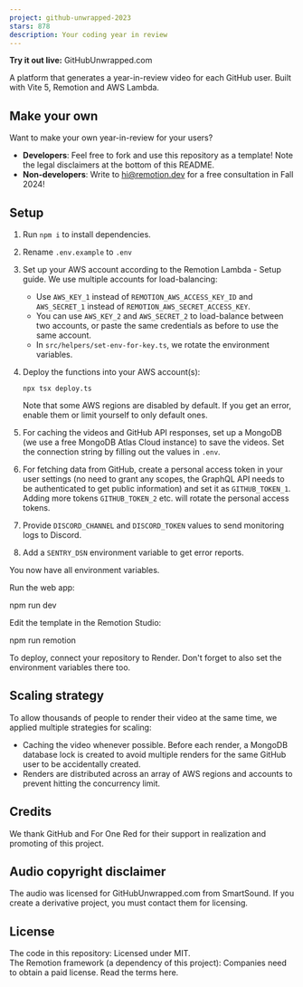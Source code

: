```yaml
---
project: github-unwrapped-2023
stars: 878
description: Your coding year in review
---
```


**Try it out live:** GitHubUnwrapped.com

A platform that generates a year-in-review video for each GitHub user. Built with Vite 5, Remotion and AWS Lambda.

Make your own
-------------

Want to make your own year-in-review for your users?

-   **Developers**: Feel free to fork and use this repository as a template! Note the legal disclaimers at the bottom of this README.
-   **Non-developers**: Write to hi@remotion.dev for a free consultation in Fall 2024!

Setup
-----

1.  Run `npm i` to install dependencies.
    
2.  Rename `.env.example` to `.env`
    
3.  Set up your AWS account according to the Remotion Lambda - Setup guide. We use multiple accounts for load-balancing:
    
    -   Use `AWS_KEY_1` instead of `REMOTION_AWS_ACCESS_KEY_ID` and `AWS_SECRET_1` instead of `REMOTION_AWS_SECRET_ACCESS_KEY`.
    -   You can use `AWS_KEY_2` and `AWS_SECRET_2` to load-balance between two accounts, or paste the same credentials as before to use the same account.
    -   In `src/helpers/set-env-for-key.ts`, we rotate the environment variables.
4.  Deploy the functions into your AWS account(s):
    
    ```
    npx tsx deploy.ts
    ```
    
    Note that some AWS regions are disabled by default. If you get an error, enable them or limit yourself to only default ones.
    
5.  For caching the videos and GitHub API responses, set up a MongoDB (we use a free MongoDB Atlas Cloud instance) to save the videos. Set the connection string by filling out the values in `.env`.
    
6.  For fetching data from GitHub, create a personal access token in your user settings (no need to grant any scopes, the GraphQL API needs to be authenticated to get public information) and set it as `GITHUB_TOKEN_1`. Adding more tokens `GITHUB_TOKEN_2` etc. will rotate the personal access tokens.
    
7.  Provide `DISCORD_CHANNEL` and `DISCORD_TOKEN` values to send monitoring logs to Discord.
    
8.  Add a `SENTRY_DSN` environment variable to get error reports.
    

You now have all environment variables.

Run the web app:

npm run dev

Edit the template in the Remotion Studio:

npm run remotion

To deploy, connect your repository to Render. Don't forget to also set the environment variables there too.

Scaling strategy
----------------

To allow thousands of people to render their video at the same time, we applied multiple strategies for scaling:

-   Caching the video whenever possible. Before each render, a MongoDB database lock is created to avoid multiple renders for the same GitHub user to be accidentally created.
-   Renders are distributed across an array of AWS regions and accounts to prevent hitting the concurrency limit.

Credits
-------

We thank GitHub and For One Red for their support in realization and promoting of this project.

Audio copyright disclaimer
--------------------------

The audio was licensed for GitHubUnwrapped.com from SmartSound. If you create a derivative project, you must contact them for licensing.

License
-------

The code in this repository: Licensed under MIT.  
The Remotion framework (a dependency of this project): Companies need to obtain a paid license. Read the terms here.
